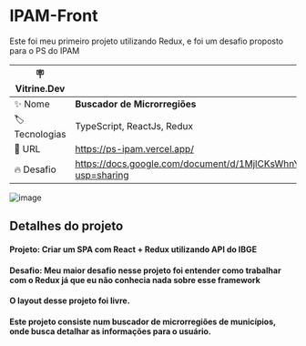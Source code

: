 # IPAM-Front

Este foi meu primeiro projeto utilizando Redux, e foi um desafio proposto para o PS do IPAM

| :placard: Vitrine.Dev |     |
| -------------  | --- |
| :sparkles: Nome        | **Buscador de Microrregiões**
| :label: Tecnologias | TypeScript, ReactJs, Redux
| :rocket: URL         | https://ps-ipam.vercel.app/
| :fire: Desafio     | https://docs.google.com/document/d/1MjlCKsWhnYmPxHsv_Ppx8XsIn3SyahIte4W1hutA4Lw/edit?usp=sharing

![image](https://user-images.githubusercontent.com/54643410/212716445-e27ef787-7ac7-415e-bfd1-96963c6b21ab.png#vitrinedev)

## Detalhes do projeto

#### Projeto:  Criar um SPA com React + Redux utilizando API do IBGE
#### Desafio: Meu maior desafio nesse projeto foi entender como trabalhar com o Redux já que eu não conhecia nada sobre esse framework
#### O layout desse projeto foi livre. 
#### Este projeto consiste num buscador de microrregiões de municípios, onde busca detalhar as informações para o usuário.

